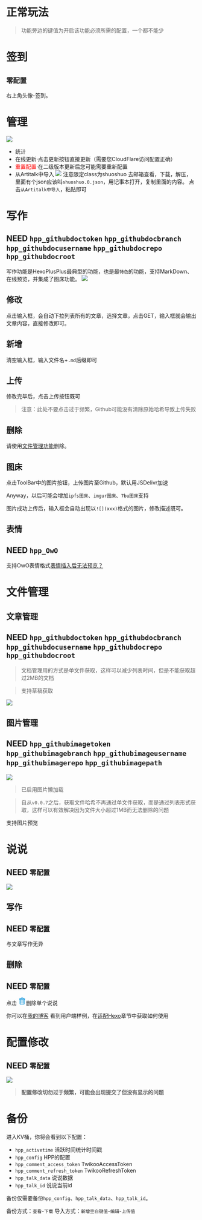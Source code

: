 # 正常玩法

> 功能旁边的键值为开启该功能必须所需的配置，一个都不能少

# 签到 

## `零配置`

右上角头像-签到。

# 管理 

![](https://cdn.jsdelivr.net/gh/HexoPlusPlus/CDN@master/doc_img/b_1.png)

- 统计
- 在线更新·点击更新按钮直接更新（需要您CloudFlare访问配置正确）
- <span style="color:red">重置配置</span>·在二级版本更新后您可能需要重新配置
- 从Artitalk中导入
![](https://cdn.jsdelivr.net/gh/HexoPlusPlus/CDN@master/doc_img/b_2.png)
注意限定class为shuoshuo
去邮箱查看，下载，解压，里面有个json应该叫`shuoshuo.0.json`，用记事本打开，复制里面的内容。
点击`从Artitalk中导入`，粘贴即可

# 写作 

## NEED `hpp_githubdoctoken` `hpp_githubdocbranch` `hpp_githubdocusername` `hpp_githubdocrepo` `hpp_githubdocroot`

写作功能是HexoPlusPlus最典型的功能，也是最`特色`的功能，支持MarkDown、在线预览，并集成了图床功能。
![](https://cdn.jsdelivr.net/gh/HexoPlusPlus/CDN@master/doc_img/b_3.png)

## 修改
点击输入框，会自动下拉列表所有的文章，选择文章，点击GET，输入框就会输出文章内容，直接修改即可。

## 新增
清空输入框，输入文件名+`.md`后缀即可

## 上传

修改完毕后，点击上传按钮既可 

> 注意：此处不要点击过于频繁，Github可能没有清除原始哈希导致上传失败

## 删除

请使用[文件管理功能](#文件管理)删除。

## 图床

点击ToolBar中的图片按钮，上传图片至Github，默认用JSDelivr加速

Anyway，以后可能会增加`ipfs图床`、`imgur图床`、`7bu图床`支持

图片成功上传后，输入框会自动出现以`![](xxx)`格式的图片，修改描述既可。

## 表情 

## NEED `hpp_OwO`

支持OwO表情格式[表情插入后无法预览？](/faq/#a10)

# 文件管理 



## 文章管理 

## NEED `hpp_githubdoctoken` `hpp_githubdocbranch` `hpp_githubdocusername` `hpp_githubdocrepo` `hpp_githubdocroot`

> 文档管理用的方式是单文件获取，这样可以减少列表时间，但是不能获取超过2MB的文档

> 支持草稿获取

![](https://cdn.jsdelivr.net/gh/HexoPlusPlus/CDN@master/doc_img/b_4.png)


## 图片管理 

## NEED `hpp_githubimagetoken` `hpp_githubimagebranch` `hpp_githubimageusername` `hpp_githubimagerepo` `hpp_githubimagepath`

![](https://cdn.jsdelivr.net/gh/HexoPlusPlus/CDN@master/doc_img/b_5.png)

> 已启用图片懒加载

> 自从`v0.0.7`之后，获取文件哈希不再通过单文件获取，而是通过列表形式获取，这样可以有效解决因为文件大小超过1MB而无法删除的问题


支持图片预览

# 说说 

## NEED `零配置`

![](https://cdn.jsdelivr.net/gh/HexoPlusPlus/CDN@master/doc_img/b_6.png)

## 写作 

## NEED `零配置`

与文章写作无异

## 删除 

## NEED `零配置`

点击
<svg t="1611833138243" class="icon" viewBox="0 0 1024 1024" version="1.1" xmlns="http://www.w3.org/2000/svg" p-id="2021" width="20" height="20"><path d="M832.192 296.96c0.768 10.112 1.28 20.288 1.28 30.656l0 506.112c0 83.264-41.664 158.208-130.432 158.208L311.552 991.936c-88.704 0-130.368-74.944-130.368-158.208L181.184 327.616c0-10.304 0.768-20.544 1.984-30.656l-67.2 0L115.968 170.432l195.648-0.128L311.616 145.92c0-56.32 53.44-102.08 119.36-102.08l152.832 0c65.92 0 119.232 45.76 119.232 102.08l0 23.552 195.712 0.832L898.752 296.96 832.192 296.96 832.192 296.96zM637.76 145.92c0-21.056-24.64-38.784-54.016-38.784L430.912 107.136c-29.312 0-54.08 17.792-54.08 38.784l0 24.32 260.928 0L637.76 145.92 637.76 145.92zM768.192 327.616c0-10.56-0.704-20.8-2.112-30.656L248.512 296.96C247.168 306.816 246.4 317.12 246.4 327.616l0 506.112c0 48.512 12.48 94.976 65.152 94.976l391.488 0c52.864 0 65.216-46.528 65.216-94.976L768.256 327.616 768.192 327.616zM311.552 865.664 311.552 359.936l65.28 0 0 505.728L311.552 865.664 311.552 865.664zM474.688 865.664 474.688 359.936l65.152 0 0 505.728L474.688 865.664 474.688 865.664zM637.76 865.664 637.76 359.936l65.28 0 0 505.728L637.76 865.664 637.76 865.664z" p-id="2022" fill="#1296db"></path></svg>删除单个说说

你可以在[我的博客](https://blog.cyfan.top/%E9%9A%8F%E5%8F%A3%E8%83%A1%E8%AF%B4/) 看到用户端样例，在[适配Hexo](/use/hexoinit)章节中获取如何使用

# 配置修改 

## NEED `零配置`

![](https://cdn.jsdelivr.net/gh/HexoPlusPlus/CDN@master/doc_img/b_7.png)

> **配置修改切勿过于频繁，可能会出现提交了但没有显示的问题**

# 备份

进入KV桶，你将会看到以下配置：

- `hpp_activetime` 活跃时间统计时间戳
- `hpp_config` HPP的配置
- `hpp_comment_access_token` TwikooAccessToken
- `hpp_comment_refresh_token` TwikooRefreshToken
- `hpp_talk_data` 说说数据
- `hpp_talk_id` 说说当前id

备份仅需要备份`hpp_config`、`hpp_talk_data`、`hpp_talk_id`。

备份方式：`查看`-`下载`
导入方式：`新增空白键值`-`编辑`-`上传值`
